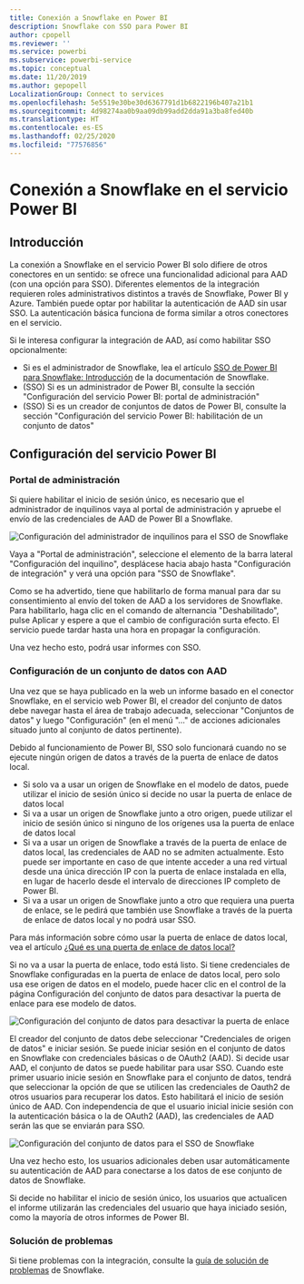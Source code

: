 ```yaml
---
title: Conexión a Snowflake en Power BI
description: Snowflake con SSO para Power BI
author: cpopell
ms.reviewer: ''
ms.service: powerbi
ms.subservice: powerbi-service
ms.topic: conceptual
ms.date: 11/20/2019
ms.author: gepopell
LocalizationGroup: Connect to services
ms.openlocfilehash: 5e5519e30be30d6367791d1b6822196b407a21b1
ms.sourcegitcommit: 4d98274aa0b9aa09db99add2dda91a3ba8fed40b
ms.translationtype: HT
ms.contentlocale: es-ES
ms.lasthandoff: 02/25/2020
ms.locfileid: "77576856"
---
```

#  <a name="connecting-to-snowflake-in-power-bi-service"></a>Conexión a Snowflake en el servicio Power BI

## <a name="introduction"></a>Introducción

La conexión a Snowflake en el servicio Power BI solo difiere de otros conectores en un sentido: se ofrece una funcionalidad adicional para AAD (con una opción para SSO). Diferentes elementos de la integración requieren roles administrativos distintos a través de Snowflake, Power BI y Azure. También puede optar por habilitar la autenticación de AAD sin usar SSO. La autenticación básica funciona de forma similar a otros conectores en el servicio.

Si le interesa configurar la integración de AAD, así como habilitar SSO opcionalmente:
* Si es el administrador de Snowflake, lea el artículo [SSO de Power BI para Snowflake: Introducción](https://docs.snowflake.net/manuals/LIMITEDACCESS/oauth-powerbi.html) de la documentación de Snowflake.
* (SSO) Si es un administrador de Power BI, consulte la sección "Configuración del servicio Power BI: portal de administración"
* (SSO) Si es un creador de conjuntos de datos de Power BI, consulte la sección "Configuración del servicio Power BI: habilitación de un conjunto de datos"

## <a name="power-bi-service-configuration"></a>Configuración del servicio Power BI

### <a name="admin-portal"></a>Portal de administración

Si quiere habilitar el inicio de sesión único, es necesario que el administrador de inquilinos vaya al portal de administración y apruebe el envío de las credenciales de AAD de Power BI a Snowflake.

![Configuración del administrador de inquilinos para el SSO de Snowflake](media/service-connect-snowflake/snowflakessotenant.png)

Vaya a "Portal de administración", seleccione el elemento de la barra lateral "Configuración del inquilino", desplácese hacia abajo hasta "Configuración de integración" y verá una opción para "SSO de Snowflake".

Como se ha advertido, tiene que habilitarlo de forma manual para dar su consentimiento al envío del token de AAD a los servidores de Snowflake. Para habilitarlo, haga clic en el comando de alternancia "Deshabilitado", pulse Aplicar y espere a que el cambio de configuración surta efecto. El servicio puede tardar hasta una hora en propagar la configuración.

Una vez hecho esto, podrá usar informes con SSO.

### <a name="configuring-a-dataset-with-aad"></a>Configuración de un conjunto de datos con AAD

Una vez que se haya publicado en la web un informe basado en el conector Snowflake, en el servicio web Power BI, el creador del conjunto de datos debe navegar hasta el área de trabajo adecuada, seleccionar "Conjuntos de datos" y luego "Configuración" (en el menú "..." de acciones adicionales situado junto al conjunto de datos pertinente).

Debido al funcionamiento de Power BI, SSO solo funcionará cuando no se ejecute ningún origen de datos a través de la puerta de enlace de datos local.

* Si solo va a usar un origen de Snowflake en el modelo de datos, puede utilizar el inicio de sesión único si decide no usar la puerta de enlace de datos local
* Si va a usar un origen de Snowflake junto a otro origen, puede utilizar el inicio de sesión único si ninguno de los orígenes usa la puerta de enlace de datos local
* Si va a usar un origen de Snowflake a través de la puerta de enlace de datos local, las credenciales de AAD no se admiten actualmente. Esto puede ser importante en caso de que intente acceder a una red virtual desde una única dirección IP con la puerta de enlace instalada en ella, en lugar de hacerlo desde el intervalo de direcciones IP completo de Power BI.
* Si va a usar un origen de Snowflake junto a otro que requiera una puerta de enlace, se le pedirá que también use Snowflake a través de la puerta de enlace de datos local y no podrá usar SSO.

Para más información sobre cómo usar la puerta de enlace de datos local, vea el artículo [¿Qué es una puerta de enlace de datos local?](https://docs.microsoft.com/power-bi/service-gateway-onprem)

Si no va a usar la puerta de enlace, todo está listo. Si tiene credenciales de Snowflake configuradas en la puerta de enlace de datos local, pero solo usa ese origen de datos en el modelo, puede hacer clic en el control de la página Configuración del conjunto de datos para desactivar la puerta de enlace para ese modelo de datos.

![Configuración del conjunto de datos para desactivar la puerta de enlace](media/service-connect-snowflake/snowflake_gateway_toggle_off.png)

El creador del conjunto de datos debe seleccionar "Credenciales de origen de datos" e iniciar sesión. Se puede iniciar sesión en el conjunto de datos en Snowflake con credenciales básicas o de OAuth2 (AAD). Si decide usar AAD, el conjunto de datos se puede habilitar para usar SSO. Cuando este primer usuario inicie sesión en Snowflake para el conjunto de datos, tendrá que seleccionar la opción de que se utilicen las credenciales de Oauth2 de otros usuarios para recuperar los datos. Esto habilitará el inicio de sesión único de AAD. Con independencia de que el usuario inicial inicie sesión con la autenticación básica o la de OAuth2 (AAD), las credenciales de AAD serán las que se enviarán para SSO. 

![Configuración del conjunto de datos para el SSO de Snowflake](media/service-connect-snowflake/snowflakessocredui.png)

Una vez hecho esto, los usuarios adicionales deben usar automáticamente su autenticación de AAD para conectarse a los datos de ese conjunto de datos de Snowflake.

Si decide no habilitar el inicio de sesión único, los usuarios que actualicen el informe utilizarán las credenciales del usuario que haya iniciado sesión, como la mayoría de otros informes de Power BI.

### <a name="troubleshooting"></a>Solución de problemas

Si tiene problemas con la integración, consulte la [guía de solución de problemas](https://docs.snowflake.net/manuals/LIMITEDACCESS/oauth-powerbi.html#troubleshooting) de Snowflake.

